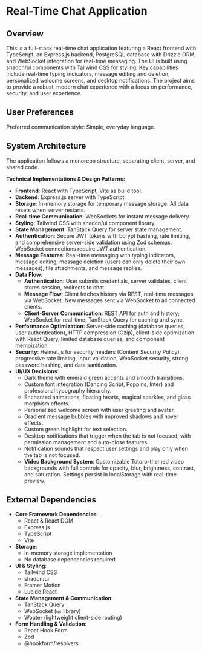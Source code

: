 # Real-Time Chat Application

## Overview

This is a full-stack real-time chat application featuring a React frontend with TypeScript, an Express.js backend, PostgreSQL database with Drizzle ORM, and WebSocket integration for real-time messaging. The UI is built using shadcn/ui components with Tailwind CSS for styling. Key capabilities include real-time typing indicators, message editing and deletion, personalized welcome screens, and desktop notifications. The project aims to provide a robust, modern chat experience with a focus on performance, security, and user experience.

## User Preferences

Preferred communication style: Simple, everyday language.

## System Architecture

The application follows a monorepo structure, separating client, server, and shared code.

**Technical Implementations & Design Patterns:**

*   **Frontend**: React with TypeScript, Vite as build tool.
*   **Backend**: Express.js server with TypeScript.
*   **Storage**: In-memory storage for temporary message storage. All data resets when server restarts.
*   **Real-time Communication**: WebSockets for instant message delivery.
*   **Styling**: Tailwind CSS with shadcn/ui component library.
*   **State Management**: TanStack Query for server state management.
*   **Authentication**: Secure JWT tokens with bcrypt hashing, rate limiting, and comprehensive server-side validation using Zod schemas. WebSocket connections require JWT authentication.
*   **Message Features**: Real-time messaging with typing indicators, message editing, message deletion (users can only delete their own messages), file attachments, and message replies.
*   **Data Flow**:
    *   **Authentication**: User submits credentials, server validates, client stores session, redirects to chat.
    *   **Message Flow**: Client fetches history via REST, real-time messages via WebSocket. New messages sent via WebSocket to all connected clients.
    *   **Client-Server Communication**: REST API for auth and history; WebSocket for real-time; TanStack Query for caching and sync.
*   **Performance Optimization**: Server-side caching (database queries, user authentication), HTTP compression (Gzip), client-side optimization with React Query, limited database queries, and component memoization.
*   **Security**: Helmet.js for security headers (Content Security Policy), progressive rate limiting, input validation, WebSocket security, strong password hashing, and data sanitization.
*   **UI/UX Decisions**:
    *   Dark theme with emerald green accents and smooth transitions.
    *   Custom font integration (Dancing Script, Poppins, Inter) and professional typography hierarchy.
    *   Enchanted animations, floating hearts, magical sparkles, and glass morphism effects.
    *   Personalized welcome screen with user greeting and avatar.
    *   Gradient message bubbles with improved shadows and hover effects.
    *   Custom green highlight for text selection.
    *   Desktop notifications that trigger when the tab is not focused, with permission management and auto-close features.
    *   Notification sounds that respect user settings and play only when the tab is not focused.
    *   **Video Background System**: Customizable Totoro-themed video backgrounds with full controls for opacity, blur, brightness, contrast, and saturation. Settings persist in localStorage with real-time preview.

## External Dependencies

*   **Core Framework Dependencies**:
    *   React & React DOM
    *   Express.js
    *   TypeScript
    *   Vite
*   **Storage**:
    *   In-memory storage implementation
    *   No database dependencies required
*   **UI & Styling**:
    *   Tailwind CSS
    *   shadcn/ui
    *   Framer Motion
    *   Lucide React
*   **State Management & Communication**:
    *   TanStack Query
    *   WebSocket (`ws` library)
    *   Wouter (lightweight client-side routing)
*   **Form Handling & Validation**:
    *   React Hook Form
    *   Zod
    *   @hookform/resolvers
